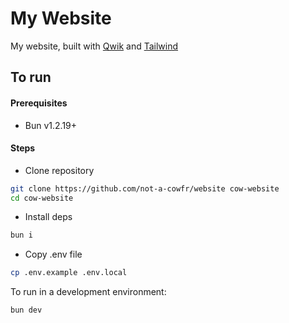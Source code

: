 # My Website

My website, built with [Qwik] and [Tailwind]

## To run

#### Prerequisites

-   Bun v1.2.19+

#### Steps

-   Clone repository

```sh
git clone https://github.com/not-a-cowfr/website cow-website
cd cow-website
```

-   Install deps

```sh
bun i
```

-   Copy .env file

```sh
cp .env.example .env.local
```

To run in a development environment:

```sh
bun dev
```

[Qwik]: https://qwik.dev/
[Tailwind]: https://tailwindcss.com/
